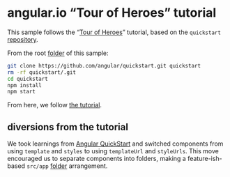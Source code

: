 # angular.io “Tour of Heroes” tutorial

This sample follows the “[Tour of Heroes](https://angular.io/tutorial)” tutorial, based on the `quickstart` [repository](https://github.com/angular/quickstart).

From the root [folder](../angular.io-tour-of-heroes) of this sample:

```bash
git clone https://github.com/angular/quickstart.git quickstart
rm -rf quickstart/.git
cd quickstart
npm install
npm start
```

From here, we follow [the tutorial](https://angular.io/tutorial).

## diversions from the tutorial

We took learnings from [Angular QuickStart](https://angular.io/guide/quickstart) and switched components from using `template` and `styles` to using `templateUrl` and `styleUrls`. This move encouraged us to separate components into folders, making a feature-ish-based `src/app` [folder](./quickstart/src/app) arrangement.